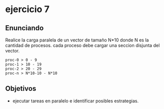 # ejercicio 7

## Enunciando

Realice la carga paralela de un vector de tamaño N*10 donde N es la cantidad de procesos. cada proceso debe cargar una seccion disjunta del vector.

```
proc-0 > 0 - 9
proc-1 > 10 - 19
proc-2 > 20 - 29
proc-n > N*10-10 - N*10
```

## Objetivos

- ejecutar tareas en paralelo e identificar posibles estrategias.